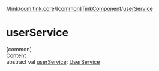 //[link](../../index.md)/[com.tink.core](../index.md)/[[common]TinkComponent](index.md)/[userService](user-service.md)



# userService  
[common]  
Content  
abstract val [userService](user-service.md): [UserService](../../com.tink.service.authorization/[common]-user-service/index.md)  



